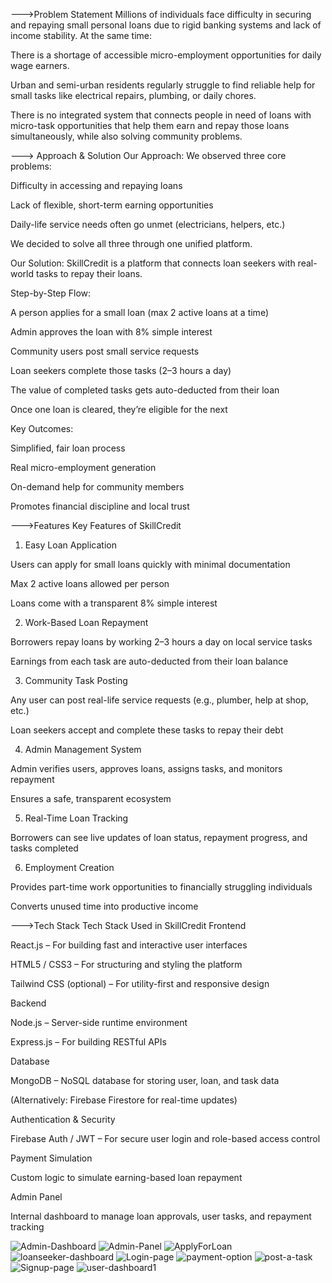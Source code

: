 --->Problem Statement
Millions of individuals face difficulty in securing and repaying small personal loans due to rigid banking systems and lack of income stability.
At the same time:

There is a shortage of accessible micro-employment opportunities for daily wage earners.

Urban and semi-urban residents regularly struggle to find reliable help for small tasks like electrical repairs, plumbing, or daily chores.

There is no integrated system that connects people in need of loans with micro-task opportunities that help them earn and repay those loans simultaneously, while also solving community problems.

---> Approach & Solution
 Our Approach:
We observed three core problems:

Difficulty in accessing and repaying loans

Lack of flexible, short-term earning opportunities

Daily-life service needs often go unmet (electricians, helpers, etc.)

We decided to solve all three through one unified platform.

 Our Solution:
SkillCredit is a platform that connects loan seekers with real-world tasks to repay their loans.

 Step-by-Step Flow:

A person applies for a small loan (max 2 active loans at a time)

Admin approves the loan with 8% simple interest

Community users post small service requests

Loan seekers complete those tasks (2–3 hours a day)

The value of completed tasks gets auto-deducted from their loan

Once one loan is cleared, they’re eligible for the next

 Key Outcomes:

Simplified, fair loan process

Real micro-employment generation

On-demand help for community members

Promotes financial discipline and local trust

--->Features
 Key Features of SkillCredit
  1. Easy Loan Application

Users can apply for small loans quickly with minimal documentation

Max 2 active loans allowed per person

Loans come with a transparent 8% simple interest

 2. Work-Based Loan Repayment

Borrowers repay loans by working 2–3 hours a day on local service tasks

Earnings from each task are auto-deducted from their loan balance

 3. Community Task Posting

Any user can post real-life service requests (e.g., plumber, help at shop, etc.)

Loan seekers accept and complete these tasks to repay their debt

 4. Admin Management System

Admin verifies users, approves loans, assigns tasks, and monitors repayment

Ensures a safe, transparent ecosystem

 5. Real-Time Loan Tracking

Borrowers can see live updates of loan status, repayment progress, and tasks completed

 6. Employment Creation

Provides part-time work opportunities to financially struggling individuals

Converts unused time into productive income

--->Tech Stack
Tech Stack Used in SkillCredit
 Frontend

React.js – For building fast and interactive user interfaces

HTML5 / CSS3 – For structuring and styling the platform

Tailwind CSS (optional) – For utility-first and responsive design

 Backend

Node.js – Server-side runtime environment

Express.js – For building RESTful APIs

 Database

MongoDB – NoSQL database for storing user, loan, and task data

(Alternatively: Firebase Firestore for real-time updates)

 Authentication & Security

Firebase Auth / JWT – For secure user login and role-based access control

 Payment Simulation

Custom logic to simulate earning-based loan repayment

 Admin Panel

Internal dashboard to manage loan approvals, user tasks, and repayment tracking


![Admin-Dashboard](./images/Admin%20Dashboard.png)
![Admin-Panel](./images/Admin%20panel.png)
![ApplyForLoan](./images/ApplyForLoan.png)
![loanseeker-dashboard](./images/loanseeker%20dashboard.png)
![Login-page](./images/Login%20page.png)
![payment-option](./images/payment%20option.png)
![post-a-task](./images/post%20a%20task.png)
![Signup-page](./images/Signup%20page.png)
![user-dashboard1](./images/user%20dashboard1.png)

